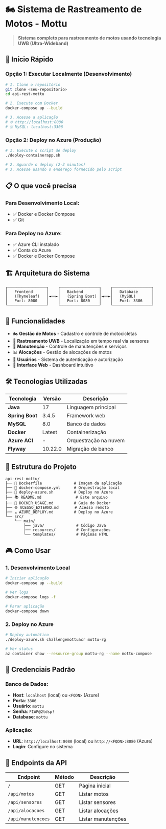 # 🏍️ Sistema de Rastreamento de Motos - Mottu

> **Sistema completo para rastreamento de motos usando tecnologia UWB (Ultra-Wideband)**

## 🚀 **Início Rápido**

### **Opção 1: Executar Localmente (Desenvolvimento)**
```bash
# 1. Clone o repositório
git clone <seu-repositorio>
cd api-rest-mottu

# 2. Execute com Docker
docker-compose up --build

# 3. Acesse a aplicação
# 🌐 http://localhost:8080
# 🗄️ MySQL: localhost:3306
```

### **Opção 2: Deploy no Azure (Produção)**
```bash
# 1. Execute o script de deploy
./deploy-containerapp.sh

# 2. Aguarde o deploy (2-3 minutos)
# 3. Acesse usando o endereço fornecido pelo script
```

## 📋 **O que você precisa**

### **Para Desenvolvimento Local:**
- ✅ Docker e Docker Compose
- ✅ Git

### **Para Deploy no Azure:**
- ✅ Azure CLI instalado
- ✅ Conta do Azure
- ✅ Docker e Docker Compose

## 🏗️ **Arquitetura do Sistema**

```
┌─────────────────┐    ┌─────────────────┐    ┌─────────────────┐
│   Frontend      │    │   Backend       │    │   Database      │
│   (Thymeleaf)   │◄──►│   (Spring Boot) │◄──►│   (MySQL)       │
│   Port: 8080    │    │   Port: 8080    │    │   Port: 3306    │
└─────────────────┘    └─────────────────┘    └─────────────────┘
```

## 🎯 **Funcionalidades**

- 🏍️ **Gestão de Motos** - Cadastro e controle de motocicletas
- 📍 **Rastreamento UWB** - Localização em tempo real via sensores
- 🔧 **Manutenção** - Controle de manutenções e serviços
- 📊 **Alocações** - Gestão de alocações de motos
- 👥 **Usuários** - Sistema de autenticação e autorização
- 📱 **Interface Web** - Dashboard intuitivo

## 🛠️ **Tecnologias Utilizadas**

| Tecnologia | Versão | Descrição |
|------------|--------|-----------|
| **Java** | 17 | Linguagem principal |
| **Spring Boot** | 3.4.5 | Framework web |
| **MySQL** | 8.0 | Banco de dados |
| **Docker** | Latest | Containerização |
| **Azure ACI** | - | Orquestração na nuvem |
| **Flyway** | 10.22.0 | Migração de banco |

## 📁 **Estrutura do Projeto**

```
api-rest-mottu/
├── 🐳 Dockerfile              # Imagem da aplicação
├── 🐳 docker-compose.yml      # Orquestração local
├── 🚀 deploy-azure.sh         # Deploy no Azure
├── 📚 README.md               # Este arquivo
├── 📖 DOCKER_USAGE.md         # Guia do Docker
├── 🌐 ACESSO_EXTERNO.md       # Acesso remoto
├── ☁️ AZURE_DEPLOY.md         # Deploy no Azure
└── src/
    └── main/
        ├── java/              # Código Java
        ├── resources/         # Configurações
        └── templates/         # Páginas HTML
```

## 🎮 **Como Usar**

### **1. Desenvolvimento Local**
```bash
# Iniciar aplicação
docker-compose up --build

# Ver logs
docker-compose logs -f

# Parar aplicação
docker-compose down
```

### **2. Deploy no Azure**
```bash
# Deploy automático
./deploy-azure.sh challengemottuacr mottu-rg

# Ver status
az container show --resource-group mottu-rg --name mottu-compose
```

## 🔐 **Credenciais Padrão**

### **Banco de Dados:**
- **Host**: `localhost` (local) ou `<FQDN>` (Azure)
- **Porta**: `3306`
- **Usuário**: `mottu`
- **Senha**: `FIAP@2tdsp!`
- **Database**: `mottu`

### **Aplicação:**
- **URL**: `http://localhost:8080` (local) ou `http://<FQDN>:8080` (Azure)
- **Login**: Configure no sistema

## 📱 **Endpoints da API**

| Endpoint | Método | Descrição |
|----------|--------|-----------|
| `/` | GET | Página inicial |
| `/api/motos` | GET | Listar motos |
| `/api/sensores` | GET | Listar sensores |
| `/api/alocacoes` | GET | Listar alocações |
| `/api/manutencoes` | GET | Listar manutenções |
